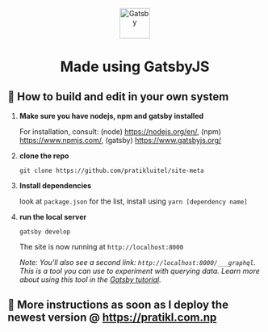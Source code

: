 <p align="center">
  <a href="https://www.gatsbyjs.org">
    <img alt="Gatsby" src="https://www.gatsbyjs.org/monogram.svg" width="60" />
  </a>
</p>
<h1 align="center">
  Made using GatsbyJS
</h1>

## 🚀 How to build and edit in your own system

1.  **Make sure you have nodejs, npm and gatsby installed**

    For installation, consult: (node) https://nodejs.org/en/, (npm) https://www.npmjs.com/, (gatsby) https://www.gatsbyjs.org/

1.  **clone the repo**

    ```shell
    git clone https://github.com/pratikluitel/site-meta
    ```

1.  **Install dependencies**
    
    look at `package.json` for the list, install using
    `yarn [dependency name]`

1.  **run the local server**

    ```shell
    gatsby develop
    ```

    The site is now running at `http://localhost:8000`

    _Note: You'll also see a second link: _`http://localhost:8000/___graphql`_. This is a tool you can use to experiment with querying data. 
    Learn more about using this tool in the [Gatsby tutorial](https://www.gatsbyjs.org/tutorial/part-five/#introducing-graphiql)._


## 🧐 More instructions as soon as I deploy the newest version @ https://pratikl.com.np
